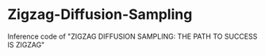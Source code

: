 # Zigzag-Diffusion-Sampling
Inference code of "ZIGZAG DIFFUSION SAMPLING: THE PATH TO SUCCESS IS ZIGZAG"
